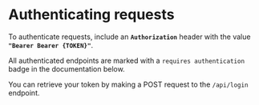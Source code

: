 # Authenticating requests

To authenticate requests, include an **`Authorization`** header with the value **`"Bearer Bearer {TOKEN}"`**.

All authenticated endpoints are marked with a `requires authentication` badge in the documentation below.

You can retrieve your token by making a POST request to the `/api/login` endpoint.

